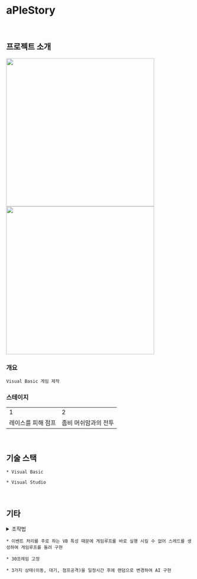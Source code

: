 # aPleStory
<br>

## 프로젝트 소개
<div>
<img width="400" src="https://user-images.githubusercontent.com/71202869/201475090-aac9877d-bc96-46a6-855c-1862a13ec720.png"/>
<img width="400" src="https://user-images.githubusercontent.com/71202869/201475169-0e38d9bf-1dd0-4116-b273-4806734d155c.png"/>
</div>

### 개요
```
Visual Basic 게임 제작
```

<h3>스테이지</h3>
<table>
<tr>
<td>1</td>
<td>2</td>
</tr>
<tr>
<td>레이스를 피해 점프</td>
<td>좀비 머쉬맘과의 전투</td>
</tr>
</table>
<br>

## 기술 스택
```
* Visual Basic

* Visual Studio
```

<br>

## 기타
<details>
  <summary>조작법</summary>
  <table>
    <tr>
      <td><b>방향키</b></td>
      <td><b>alt</b></td>
      <td><b>ctrl</b></td>
    </tr>
    <tr>
      <td>이동</td>
      <td>점프</td>
      <td>공격</td>
    </tr>
  </table>
</details>


```
* 이벤트 처리를 주로 하는 VB 특성 때문에 게임루프를 바로 실행 시킬 수 없어 스레드를 생성하여 게임루프를 돌려 구현

* 30프레임 고정

* 3가지 상태(이동, 대기, 점프공격)을 일정시간 후에 랜덤으로 변경하여 AI 구현
```
